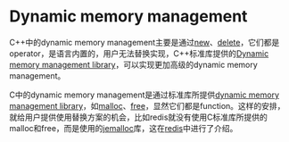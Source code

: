 # Dynamic memory management

C++中的dynamic memory management主要是通过[new](https://en.cppreference.com/w/cpp/language/new)、[delete](https://en.cppreference.com/w/cpp/language/delete)，它们都是operator，是语言内置的，用户无法替换实现，C++标准库提供的[Dynamic memory management library](https://en.cppreference.com/w/cpp/memory)，可以实现更加高级的dynamic memory management。

C中的dynamic memory management是通过标准库所提供[dynamic memory management library](https://en.cppreference.com/w/c/memory)，如[malloc](https://en.cppreference.com/w/c/memory/malloc)、[free](https://en.cppreference.com/w/c/memory/free)，显然它们都是function。这样的安排，就给用户提供使用替换方案的机会，比如redis就没有使用C标准库所提供的malloc和free，而是使用的[jemalloc](http://jemalloc.net/)库，这在[redis](https://github.com/antirez/redis)中进行了介绍。